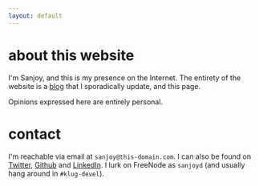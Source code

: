 ```yaml
---
layout: default
---
```


# about this website

I'm Sanjoy, and this is my presence on the Internet.  The entirety of
the website is a [blog][blog] that I sporadically update, and this
page.

Opinions expressed here are entirely personal.

# contact

I'm reachable via email at `sanjoy@this-domain.com`. I can also be
found on [Twitter][twitter], [Github][github] and
[LinkedIn][linkedin]. I lurk on FreeNode as `sanjoyd` (and usually
hang around in `#klug-devel`).

[blog]: </blog.html>
[linkedin]: <http://in.linkedin.com/in/sanjoydas>
[twitter]: <http://twitter.com/SCombinator>
[github]: <http://github.com/sanjoy>
[resume]: <https://github.com/sanjoy/resume/blob/master/Resume-SanjoyDas.pdf?raw=true>
